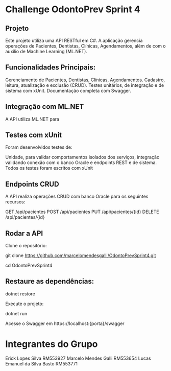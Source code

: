 # Challenge OdontoPrev Sprint 4 
## Projeto
Este projeto utiliza uma API RESTful em C#. A aplicação gerencia operações de Pacientes, Dentistas, Clínicas, Agendamentos, além de  com o auxílio de Machine Learning (ML.NET).

## Funcionalidades Principais:
Gerenciamento de Pacientes, Dentistas, Clínicas, Agendamentos.
Cadastro, leitura, atualização e exclusão (CRUD).
Testes unitários, de integração e de sistema com xUnit.
Documentação completa com Swagger.

## Integração com ML.NET
A API utiliza ML.NET para 


## Testes com xUnit
Foram desenvolvidos testes de:

Unidade, para validar comportamentos isolados dos serviços, integração validando conexão com o banco Oracle e endpoints REST e de sistema.
Todos os testes foram escritos com xUnit

## Endpoints CRUD
A API realiza operações CRUD com banco Oracle para os seguintes recursos:

GET /api/pacientes
POST /api/pacientes
PUT /api/pacientes/{id}
DELETE /api/pacientes/{id}

## Rodar a API
Clone o repositório:

git clone https://github.com/marcelomendesgalli/OdontoPrevSprint4.git

cd OdontoPrevSprint4

## Restaure as dependências:

dotnet restore

Execute o projeto:

dotnet run

Acesse o Swagger em https://localhost:{porta}/swagger

 
# Integrantes do Grupo

Erick Lopes Silva RM553927
Marcelo Mendes Galli RM553654
Lucas Emanuel da Silva Basto RM553771

